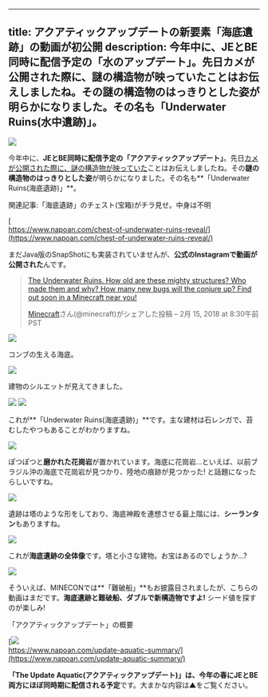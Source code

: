 
---
title: アクアティックアップデートの新要素「海底遺跡」の動画が初公開
description: 今年中に、JEとBE同時に配信予定の「水のアップデート」。先日カメが公開された際に、謎の構造物が映っていたことはお伝えしましたね。その謎の構造物のはっきりとした姿が明らかになりました。その名も「Underwater Ruins(水中遺跡)」。
---

![](https://cdn-ak.f.st-hatena.com/images/fotolife/s/sasigume/20210208/20210208124102.png)

今年中に、**JEとBE同時に配信予定の「アクアティックアップデート」**。先日[カメが公開された際に、謎の構造物が映っていた](https://www.napoan.com/turtle-and-secret-structure-reveal/)ことはお伝えしましたね。その**謎の構造物のはっきりとした姿**が明らかになりました。その名も**「Underwater Ruins(海底遺跡)」**。

関連記事:「海底遺跡」のチェスト(宝箱)がチラ見せ。中身は不明

[  
https://www.napoan.com/chest-of-underwater-ruins-reveal/](https://www.napoan.com/chest-of-underwater-ruins-reveal/)

まだJava版のSnapShotにも実装されていませんが、**公式のInstagramで動画が公開された**んです。

> [The Underwater Ruins. How old are these mighty structures? Who made them and why? How many new bugs will the conjure up? Find out soon in a Minecraft near you!](https://www.instagram.com/p/BfOVzs6D5gw/)
> 
> [Minecraft](https://www.instagram.com/minecraft/)さん(@minecraft)がシェアした投稿 – 2月 15, 2018 at 8:30午前 PST

![](https://cdn-ak.f.st-hatena.com/images/fotolife/s/sasigume/20210208/20210208114835.png)

コンブの生える海底。

![](https://cdn-ak.f.st-hatena.com/images/fotolife/s/sasigume/20210208/20210208114839.png)

建物のシルエットが見えてきました。

![](https://cdn-ak.f.st-hatena.com/images/fotolife/s/sasigume/20210208/20210208114843.png) ![](https://cdn-ak.f.st-hatena.com/images/fotolife/s/sasigume/20210208/20210208114847.png)

これが**「Underwater Ruins(海底遺跡)」**です。主な建材は石レンガで、苔むしたやつもあることがわかりますね。

![](https://cdn-ak.f.st-hatena.com/images/fotolife/s/sasigume/20210208/20210208114851.png)

ぽつぽつと**磨かれた花崗岩**が置かれています。海底に花崗岩…といえば、以前ブラジル沖の海底で花崗岩が見つかり、陸地の痕跡が見つかった! と話題になったらしいですね。

![](https://cdn-ak.f.st-hatena.com/images/fotolife/s/sasigume/20210208/20210208114857.png)

遺跡は塔のような形をしており、海底神殿を連想させる最上階には、**シーランタン**もありますね。

![](https://cdn-ak.f.st-hatena.com/images/fotolife/s/sasigume/20210208/20210208114902.png)

これが**海底遺跡の全体像**です。塔と小さな建物。お宝はあるのでしょうか…?

![](https://cdn-ak.f.st-hatena.com/images/fotolife/s/sasigume/20210208/20210208123242.png)

そういえば、MINECONでは**「難破船」**もお披露目されましたが、こちらの動画はまだです。**海底遺跡と難破船、ダブルで新構造物ですよ!** シード値を探すのが楽しみ!

「アクアティックアップデート」の概要

[![](https://cdn-ak.f.st-hatena.com/images/fotolife/s/sasigume/20210208/20210208090329.png)  
https://www.napoan.com/update-aquatic-summary/](https://www.napoan.com/update-aquatic-summary/)

**「The Update Aquatic(アクアティックアップデート)」**は、今年の春に**JEとBE両方にほぼ同時期に配信される予定**です。大まかな内容は▲をご覧ください。
